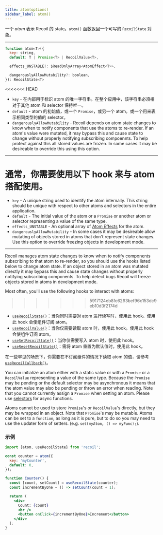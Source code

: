 ```yaml
---
title: atom(options)
sidebar_label: atom()
---
```


一个 *atom* 表示 Recoil 的 state。`atom()` 函数返回一个可写的 `RecoilState` 对象。

---

```jsx
function atom<T>({
  key: string,
  default: T | Promise<T> | RecoilValue<T>,

  effects_UNSTABLE?: $ReadOnlyArray<AtomEffect<T>>,

  dangerouslyAllowMutability?: boolean,
}): RecoilState<T>
```

<<<<<<< HEAD

  - `key` - 在内部用于标识 atom 的唯一字符串。在整个应用中，该字符串必须相对于其他 atom 和 selector 保持唯一。
  - `default` - atom 的初始值，或一个 `Promise`，或另一个 atom，或一个用来表示相同类型的值的 selector。
  - `dangerouslyAllowMutability` - Recoil depends on atom state changes to know when to notify components that use the atoms to re-render.  If an atom's value were mutated, it may bypass this and cause state to change without properly notifying subscribing compoennts.  To help protect against this all stored values are frozen.  In some cases it may be desireable to override this using this option.

---

通常，你需要使用以下 hook 来与 atom 搭配使用。
=======
  - `key` - A unique string used to identify the atom internally. This string should be unique with respect to other atoms and selectors in the entire application.
  - `default` - The initial value of the atom or a `Promise` or another atom or selector representing a value of the same type.
  - `effects_UNSTABLE` - An optional array of [Atom Effects](/docs/guides/atom-effects) for the atom.
  - `dangerouslyAllowMutability` - In some cases it may be desireable allow mutating of objects stored in atoms that don't represent state changes.  Use this option to override freezing objects in development mode.

---

Recoil manages atom state changes to know when to notify components subscribing to that atom to re-render, so you should use the hooks listed below to change atom state.  If an object stored in an atom was mutated directly it may bypass this and cause state changes without properly notifying subscribing components.  To help detect bugs Recoil will freeze objects stored in atoms in development mode.

Most often, you'll use the following hooks to interact with atoms:
>>>>>>> 5917124eb8fc6293bef96c153dc9eb10d3f2174d

- [`useRecoilState()`](/docs/api-reference/core/useRecoilState)：当你同时需要对 atom 进行读写时，使用此 hook。使用此 hook 会使组件订阅 atom。
- [`useRecoilValue()`](/docs/api-reference/core/useRecoilValue)：当你仅需要读取 atom 时，使用此 hook。使用此 hook 会使组件订阅 atom。
- [`useSetRecoilState()`](/docs/api-reference/core/useSetRecoilState)：当你仅需要写入 atom 时，使用此 hook。
- [`useResetRecoilState()`](/docs/api-reference/core/useResetRecoilState)：需将 atom 重置为默认值时，使用此 hook。

在一些罕见的场景下，你需要在不订阅组件的情况下读取 atom 的值，请参考 [`useRecoilCallback()`](/docs/api-reference/core/useRecoilCallback)。

You can initialize an atom either with a static value or with a `Promise` or a `RecoilValue` representing a value of the same type.  Because the `Promise` may be pending or the default selector may be asynchronous it means that the atom value may also be pending or throw an error when reading.  Note that you cannot currently assign a `Promise` when setting an atom.  Please use [selectors](/docs/api-reference/core/selector) for async functions.

Atoms cannot be used to store `Promise`'s or `RecoilValue`'s directly, but they may be wrapped in an object.  Note that `Promise`'s may be mutable.  Atoms can be set to a `function`, as long as it is pure, but to do so you may need to use the updater form of setters. (e.g. `set(myAtom, () => myFunc);`).

### 示例

```jsx
import {atom, useRecoilState} from 'recoil';

const counter = atom({
  key: 'myCounter',
  default: 0,
});

function Counter() {
  const [count, setCount] = useRecoilState(counter);
  const incrementByOne = () => setCount(count + 1);

  return (
    <div>
      Count: {count}
      <br />
      <button onClick={incrementByOne}>Increment</button>
    </div>
  );
}
```
